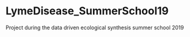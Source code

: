 # LymeDisease_SummerSchool19
Project during the data driven ecological synthesis summer school 2019
